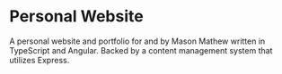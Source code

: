 # Personal Website
A personal website and portfolio for and by Mason Mathew written in TypeScript and Angular. Backed by a content management system that utilizes Express. 
